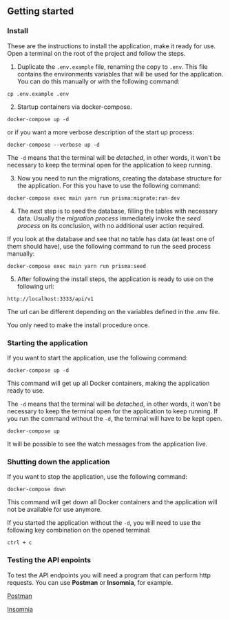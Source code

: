## Getting started

### Install

These are the instructions to install the application, make it ready for use. Open a terminal on the root of the project and follow the steps.

1. Duplicate the `.env.example` file, renaming the copy to `.env`. This file contains the environments variables that will be used for the application. You can do this manually or with the following command:

```
cp .env.example .env
```

2. Startup containers via docker-compose.

```
docker-compose up -d
```

or if you want a more verbose description of the start up process:

```
docker-compose --verbose up -d
```

The `-d` means that the terminal will be *detached*, in other words, it won't be necessary to keep the terminal open for the application to keep running.

3. Now you need to run the migrations, creating the database structure for the application. For this you have to use the following command:

```
docker-compose exec main yarn run prisma:migrate:run-dev
```

4. The next step is to seed the database, filling the tables with necessary data. Usually the *migration process* immediately invoke the *seed process* on its conclusion, with no additional user action required.

If you look at the database and see that no table has data (at least one of them should have), use the following command to run the seed process manually:

```
docker-compose exec main yarn run prisma:seed
```

5. After following the install steps, the application is ready to use on the following url:

```
http://localhost:3333/api/v1
```

The url can be different depending on the variables defined in the .env file.

You only need to make the install procedure once.

### Starting the application

If you want to start the application, use the following command:

```
docker-compose up -d
```

This command will get up all Docker containers, making the application ready to use.

The `-d` means that the terminal will be *detached*, in other words, it won't be necessary to keep the terminal open for the application to keep running. If you run the command without the `-d`, the terminal will have to be kept open.

```
docker-compose up
```

It will be possible to see the watch messages from the application live.

### Shutting down the application

If you want to stop the application, use the following command:

```
docker-compose down
```

This command will get down all Docker containers and the application will not be available for use anymore.

If you started the application without the `-d`, you will need to use the following key combination on the opened terminal:

`ctrl + c`

### Testing the API enpoints

To test the API endpoints you will need a program that can perform http requests. You can use **Postman** or **Insomnia**, for example.

[Postman](https://www.postman.com/downloads/)

[Insomnia](https://insomnia.rest/download)

